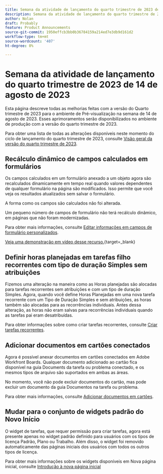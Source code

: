 ```yaml
---
title: Semana da atividade de lançamento do quarto trimestre de 2023 de 14 de agosto de 2023
description: Semana da atividade de lançamento do quarto trimestre de 2023 de 14 de agosto de 2023
author: Nolan
draft: Probably
feature: Product Announcements
source-git-commit: 1950effcb3bb0b36784159a214ed7e3db9d161d2
workflow-type: tm+mt
source-wordcount: '407'
ht-degree: 0%

---
```


# Semana da atividade de lançamento do quarto trimestre de 2023 de 14 de agosto de 2023

Esta página descreve todas as melhorias feitas com a versão do Quarto trimestre de 2023 para o ambiente de Pré-visualização na semana de 14 de agosto de 2023. Esses aprimoramentos serão disponibilizados no ambiente de produção com a versão do quarto trimestre de 2023.

Para obter uma lista de todas as alterações disponíveis neste momento do ciclo de lançamento do quarto trimestre de 2023, consulte [Visão geral da versão do quarto trimestre de 2023](/help/quicksilver/product-announcements/product-releases/23-q4-release-activity/23-q4-release-overview.md).

## Recálculo dinâmico de campos calculados em formulários

Os campos calculados em um formulário anexado a um objeto agora são recalculados dinamicamente em tempo real quando valores dependentes de qualquer formulário na página são modificados. Isso permite que você veja os resultados atualizados sem salvar o formulário.

A forma como os campos são calculados não foi alterada.

Um pequeno número de campos de formulário não terá recálculo dinâmico, em páginas que não foram modernizadas.

Para obter mais informações, consulte [Editar informações em campos de formulário personalizados](/help/quicksilver/workfront-basics/work-with-custom-forms/edit-custom-forms.md).

[Veja uma demonstração em vídeo desse recurso.](https://video.tv.adobe.com/v/3422678/){target=_blank}

## Definir horas planejadas em tarefas filho recorrentes com tipo de duração Simples sem atribuições

Fizemos uma alteração na maneira como as Horas planejadas são alocadas para tarefas recorrentes sem atribuições e com um tipo de duração Simples. Agora, quando você define Horas Planejadas em uma nova tarefa recorrente com um Tipo de Duração Simples e sem atribuições, as horas também são alocadas para as recorrências individuais. Antes dessa alteração, as horas não eram salvas para recorrências individuais quando as tarefas pai eram desatribuídas.

Para obter informações sobre como criar tarefas recorrentes, consulte [Criar tarefas recorrentes](/help/quicksilver/manage-work/tasks/create-tasks/create-recurring-tasks.md).

## Adicionar documentos em cartões conectados

Agora é possível anexar documentos em cartões conectados em Adobe Workfront Boards. Qualquer documento adicionado ao cartão fica disponível na guia Documents da tarefa ou problema conectado, e os mesmos tipos de arquivo são suportados em ambas as áreas.

No momento, você não pode excluir documentos do cartão, mas pode excluir um documento da guia Documentos na tarefa ou problema.

Para obter mais informações, consulte [Adicionar documentos em cartões](/help/quicksilver/agile/get-started-with-boards/add-documents-on-cards.md).

## Mudar para o conjunto de widgets padrão do Novo Início

O widget de tarefas, que requer permissão para criar tarefas, agora está presente apenas no widget padrão definido para usuários com os tipos de licença Padrão, Plano ou Trabalho. Além disso, o widget foi removido automaticamente das páginas iniciais dos usuários com todos os outros tipos de licença.

Para obter mais informações sobre os widgets disponíveis em Nova página inicial, consulte [Introdução à nova página inicial](/help/quicksilver/workfront-basics/using-home/new-home/get-started-with-new-home.md)


<!--
## Date effective cost and billing rates

Date effective cost and billing rates are now available on the company, user, and job role objects in Workfront. When date effective rates are applied to a project, and hours are logged on project tasks, the costs and revenue are calculated using the specified rates for each time period.

Also, date effective job role sets are now available on the user profile. These date effective role associations are considered in financial calculations if the user's job role changes during a project.

A new feature, rate cards, allows you to define multiple billing rates per job role, based on location. A billing rate for a job role and location can also include effective dates. Rate cards can be attached to projects to apply all of the rate information at once for the specific job role and location. Location based roles can also be assigned to tasks with a possibility to override their rates on the assignment level.

## Bulk delete rates from rate cards

You can now remove multiple rates at one time from a rate card in the Setup area.

For more information, see [Manage rate cards](/help/quicksilver/administration-and-setup/set-up-workfront/configure-system-defaults/manage-rate-cards.md).
-->